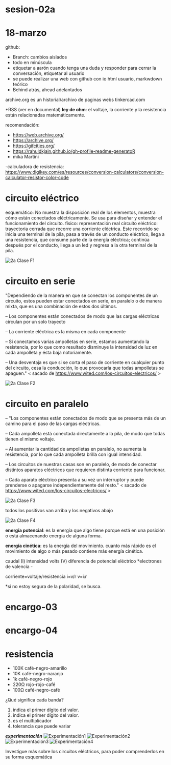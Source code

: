 # sesion-02a
# 18-marzo
github: 
- Branch: cambios aislados
- todo en minúscula
- etiquetar a aarón cuando tenga una duda y responder para cerrar la conversación, etiquetar al usuario
- se puede realizar una web con github con io html usuario, markwdown teórico
- Behind atrás, ahead adelantados

archive.org es un historial/archivo de paginas webs
tinkercad.com

*RSS (ver en documental)
**ley de ohm**: el voltaje, la corriente y la resistencia están relacionadas matemáticamente.

recomendación:
- https://web.archive.org/
- https://archive.org/
- https://gifcities.org/
- https://rahuldkjain.github.io/gh-profile-readme-generatoR
- mika Martini

-calculadora de resistencia: https://www.digikey.com/es/resources/conversion-calculators/conversion-calculator-resistor-color-code

# circuito eléctrico
esquemático: No muestra la disposición real de los elementos, muestra cómo están conectados eléctricamente. Se usa para diseñar y entender el funcionamiento del circuito.
físico: representación real
circuito eléctrico: trayectoria cerrada que recorre una corriente eléctrica. Este recorrido se inicia una terminal de la pila, pasa a través de un conducto eléctrico, llega a una resistencia, que consume parte de la energía eléctrica; continúa después por el conducto, llega a un led y regresa a la otra terminal de la pila. 

![2a Clase F1](https://github.com/user-attachments/assets/82c388ba-d7d6-40b4-b871-60f5c3ece5a8)


# circuito en serie
"Dependiendo de la manera en que se conectan los componentes de un circuito, estos pueden estar conectados en serie, en paralelo o de manera mixta, que es una combinación de estos dos últimos.

– Los componentes están conectados de modo que las cargas eléctricas circulan por un solo trayecto

– La corriente eléctrica es la misma en cada componente

– Si conectamos varias ampolletas en serie, estamos aumentando la resistencia, por lo que como resultado disminuye la intensidad de luz en cada ampolleta y ésta baja notoriamente.

– Una desventaja es que si se corta el paso de corriente en cualquier punto del circuito, cesa la conducción, lo que provocaría que todas ampolletas se apaguen." < sacado de https://www.wited.com/los-circuitos-electricos/ >

![2a Clase F2](https://github.com/user-attachments/assets/4dcad165-10ef-4c45-ae77-e4653a023151)


# circuito en paralelo

– "Los componentes están conectados de modo que se presenta más de un camino para el paso de las cargas eléctricas.

–  Cada ampolleta está conectada directamente a la pila, de modo que todas tienen el mismo voltaje.

–  Al aumentar la cantidad de ampolletas en paralelo, no aumenta la resistencia, por lo que cada ampolleta brilla con igual intensidad.

–  Los circuitos de nuestras casas son en paralelo, de modo de conectar distintos aparatos eléctricos que requieren distinta corriente para funcionar.

–  Cada aparato eléctrico presenta a su vez un interruptor y puede prenderse o apagarse independientemente del resto."
< sacado de https://www.wited.com/los-circuitos-electricos/ >

![2a Clase F3](https://github.com/user-attachments/assets/84d74a4d-0686-4f7f-b20b-2a840588abc5)


todos los positivos van arriba y los negativos abajo

![2a Clase F4](https://github.com/user-attachments/assets/53b702cd-da25-435f-85fc-da7372de82ec)

**energía potencial**: es la energía que algo tiene porque está en una posición o está almacenando energía de alguna forma.

**energía cinética**: es la energía del movimiento. cuanto más rápido es el movimiento de algo o más pesado contiene más energía cinética.

caudal (I) intensidad
volts (V) diferencia de potencial eléctrico *electrones de valencia -

corriente=voltaje/resistencia
i=v/r
v=i:r

*si no estoy segura de la polaridad, se busca.

# encargo-03

# encargo-04
# resistencia 
- 100K café-negro-amarillo
- 10K café-negro-naranjo 
- 1k café-negro-rojo 	
- 220Ω rojo-rojo-café	
- 100Ω café-negro-café

¿Qué significa cada banda?
1. indica el primer dígito del valor.
2. indica el primer dígito del valor.
3. es el multiplicador 
4. tolerancia que puede variar

***experimentación*** 
![Experimentación1](https://github.com/user-attachments/assets/490cf8a6-edcc-448c-8b55-d53baca8ecf2)
![Experimentación2](https://github.com/user-attachments/assets/a34c265d-2b4a-4712-a9ec-dc9fd79edb29)
![Experimentación3](https://github.com/user-attachments/assets/99d0919c-ab92-4ecc-9494-d3500a11ad92)
![Experimentación4](https://github.com/user-attachments/assets/df87370c-8702-4d1a-8188-65c50bae975b)

Investigue más sobre los circuitos eléctricos, para poder comprenderlos en su forma esquemática 
